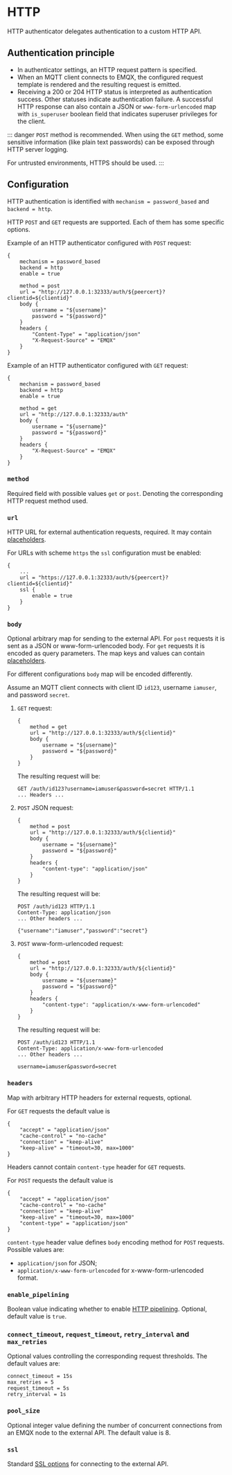 # HTTP

HTTP authenticator delegates authentication to a custom HTTP API.

## Authentication principle

* In authenticator settings, an HTTP request pattern is specified.
* When an MQTT client connects to EMQX, the configured request template is rendered and the resulting request is emitted.
* Receiving a 200 or 204 HTTP status is interpreted as authentication success. Other statuses indicate authentication failure.
A successful HTTP response can also contain a JSON or `www-form-urlencoded` map with `is_superuser` boolean field
that indicates superuser privileges for the client.

::: danger
`POST` method is recommended. When using the `GET` method, some sensitive information (like plain text passwords) can be exposed through HTTP server logging.

For untrusted environments, HTTPS should be used.
:::

## Configuration

HTTP authentication is identified with `mechanism = password_based` and `backend = http`.

HTTP `POST` and `GET` requests are supported. Each of them has some specific options.

Example of an HTTP authenticator configured with `POST` request:

```
{
    mechanism = password_based
    backend = http
    enable = true

    method = post
    url = "http://127.0.0.1:32333/auth/${peercert}?clientid=${clientid}"
    body {
        username = "${username}"
        password = "${password}"
    }
    headers {
        "Content-Type" = "application/json"
        "X-Request-Source" = "EMQX"
    }
}
```

Example of an HTTP authenticator configured with `GET` request:

```
{
    mechanism = password_based
    backend = http
    enable = true

    method = get
    url = "http://127.0.0.1:32333/auth"
    body {
        username = "${username}"
        password = "${password}"
    }
    headers {
        "X-Request-Source" = "EMQX"
    }
}
```

### `method`

Required field with possible values `get` or `post`. Denoting the corresponding HTTP request method used.

### `url`

HTTP URL for external authentication requests, required. It may contain [placeholders](./authn.md#authentication-placeholders).

For URLs with scheme `https` the `ssl` configuration must be enabled:

```
{
    ...
    url = "https://127.0.0.1:32333/auth/${peercert}?clientid=${clientid}"
    ssl {
        enable = true
    }
}
```

### `body`

Optional arbitrary map for sending to the external API. For `post` requests it is sent as a JSON or www-form-urlencoded
body. For `get` requests it is encoded as query parameters. The map keys and values can contain [placeholders](./authn.md#authentication-placeholders).

For different configurations `body` map will be encoded differently.

Assume an MQTT client connects with client ID `id123`, username `iamuser`, and password `secret`.

1. `GET` request:

    ```
    {
        method = get
        url = "http://127.0.0.1:32333/auth/${clientid}"
        body {
            username = "${username}"
            password = "${password}"
        }
    }
    ```

    The resulting request will be:

    ```
    GET /auth/id123?username=iamuser&password=secret HTTP/1.1
    ... Headers ...
    ```

2. `POST` JSON request:

    ```
    {
        method = post
        url = "http://127.0.0.1:32333/auth/${clientid}"
        body {
            username = "${username}"
            password = "${password}"
        }
        headers {
            "content-type": "application/json"
        }
    }
    ```

    The resulting request will be:

    ```
    POST /auth/id123 HTTP/1.1
    Content-Type: application/json
    ... Other headers ...

    {"username":"iamuser","password":"secret"}
    ```

3. `POST` www-form-urlencoded request:

    ```
    {
        method = post
        url = "http://127.0.0.1:32333/auth/${clientid}"
        body {
            username = "${username}"
            password = "${password}"
        }
        headers {
            "content-type": "application/x-www-form-urlencoded"
        }
    }
    ```

    The resulting request will be:

    ```
    POST /auth/id123 HTTP/1.1
    Content-Type: application/x-www-form-urlencoded
    ... Other headers ...

    username=iamuser&password=secret
    ```

### `headers`

Map with arbitrary HTTP headers for external requests, optional.

For `GET` requests the default value is

```
{
    "accept" = "application/json"
    "cache-control" = "no-cache"
    "connection" = "keep-alive"
    "keep-alive" = "timeout=30, max=1000"
}
```

Headers cannot contain `content-type` header for `GET` requests.

For `POST` requests the default value is

```
{
    "accept" = "application/json"
    "cache-control" = "no-cache"
    "connection" = "keep-alive"
    "keep-alive" = "timeout=30, max=1000"
    "content-type" = "application/json"
}
```

`content-type` header value defines `body` encoding method for `POST` requests. Possible values are:
- `application/json` for JSON;
- `application/x-www-form-urlencoded` for x-www-form-urlencoded format.

### `enable_pipelining`

Boolean value indicating whether to enable [HTTP pipelining](https://wikipedia.org/wiki/HTTP_pipelining).
Optional, default value is `true`.

### `connect_timeout`, `request_timeout`, `retry_interval` and `max_retries`

Optional values controlling the corresponding request thresholds. The default values are:

```
connect_timeout = 15s
max_retries = 5
request_timeout = 5s
retry_interval = 1s
```

### `pool_size`

Optional integer value defining the number of concurrent connections from an EMQX node to the external API.
The default value is 8.

### `ssl`

Standard [SSL options](../ssl.md) for connecting to the external API.
